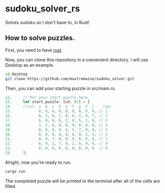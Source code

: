 # sudoku_solver_rs

Solves sudoku so I don't have to, in Rust!

## How to solve puzzles.

First, you need to have [rust](https://www.rust-lang.org/).

Now, you can clone this repository in a convenient directory. I will use Desktop as an example.

```sh
cd Desktop
git clone https://github.com/maxtremaine/sudoku_solver.git
```

Then, you can add your starting puzzle in src/main.rs.

```rs
12.     // Put your start puzzle here.
13.     let start_puzzle: [u8; 81] = [
14.     //col: a  b  c  d  e  f  g  h  i    row:
15.            0, 0, 0, 0, 0, 0, 0, 0, 0, // 1
16.            0, 3, 0, 1, 0, 6, 2, 0, 7, // 2
17.            6, 0, 0, 0, 3, 0, 5, 1, 0, // 3
18.            3, 2, 0, 0, 0, 9, 0, 0, 0, // 4
19.            0, 0, 8, 0, 0, 5, 7, 0, 0, // 5
20.            0, 0, 0, 8, 0, 0, 0, 5, 3, // 6
21.            0, 4, 7, 0, 9, 0, 0, 0, 8, // 7
22.            8, 0, 1, 7, 0, 2, 0, 9, 0, // 8
23.            0, 0, 0, 0, 0, 0, 0, 0, 0  // 9
24.     ];
```

Alright, now you're ready to run.

```sh
cargo run
```

The completed puzzle will be printed to the terminal after all of the cells are filled.
